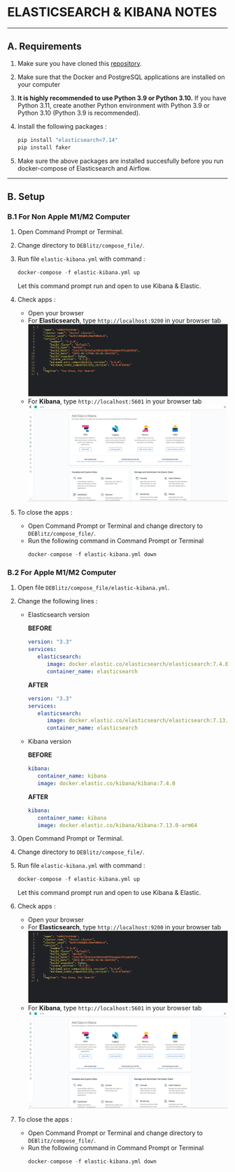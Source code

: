 # ELASTICSEARCH & KIBANA NOTES

---
## A. Requirements

1. Make sure you have cloned this [repository](https://github.com/ardhiraka/DEBlitz).

2. Make sure that the Docker and PostgreSQL applications are installed on your computer

3. **It is highly recommended to use Python 3.9 or Python 3.10.** If you have Python 3.11, create another Python environment with Python 3.9 or Python 3.10 (Python 3.9 is recommended).

4. Install the following packages : 
   ```py
   pip install "elasticsearch<7.14"
   pip install faker
   ```

5. Make sure the above packages are installed succesfully before you run docker-compose of Elasticsearch and Airflow.

---
## B. Setup

### B.1 For Non Apple M1/M2 Computer
1. Open Command Prompt or Terminal.

2. Change directory to `DEBlitz/compose_file/`.

3. Run file `elastic-kibana.yml` with command :  
   ```py
   docker-compose -f elastic-kibana.yml up
   ```
   Let this command prompt run and open to use Kibana & Elastic.

4. Check apps :
   - Open your browser
   - For **Elasticsearch**, type `http://localhost:9200` in your browser tab
     ![plot](image/elastic-kibana/elasticsearch.png)
   - For **Kibana**, type `http://localhost:5601` in your browser tab
     ![plot](image/elastic-kibana/kibana.png)

5. To close the apps :
   - Open Command Prompt or Terminal and change directory to `DEBlitz/compose_file/`.
   - Run the following command in Command Prompt or Terminal
     ```py
     docker-compose -f elastic-kibana.yml down
     ```

### B.2 For Apple M1/M2 Computer
1. Open file `DEBlitz/compose_file/elastic-kibana.yml`.

2. Change the following lines : 
   * Elasticsearch version

     **BEFORE**
      ```yml
      version: "3.3"
      services:
         elasticsearch:
            image: docker.elastic.co/elasticsearch/elasticsearch:7.4.0
            container_name: elasticsearch
      ```

      **AFTER**
      ```yml
      version: "3.3"
      services:
         elasticsearch:
            image: docker.elastic.co/elasticsearch/elasticsearch:7.13.0-arm64
            container_name: elasticsearch
      ```
   
   * Kibana version

     **BEFORE**
      ```yml
      kibana:
         container_name: kibana
         image: docker.elastic.co/kibana/kibana:7.4.0
      ```

      **AFTER**
      ```yml
      kibana:
         container_name: kibana
         image: docker.elastic.co/kibana/kibana:7.13.0-arm64
      ```

3. Open Command Prompt or Terminal.

4. Change directory to `DEBlitz/compose_file/`.

5. Run file `elastic-kibana.yml` with command :  
   ```py
   docker-compose -f elastic-kibana.yml up
   ```
   Let this command prompt run and open to use Kibana & Elastic.

6. Check apps :
   - Open your browser
   - For **Elasticsearch**, type `http://localhost:9200` in your browser tab
     ![plot](image/elastic-kibana/elasticsearch.png)
   - For **Kibana**, type `http://localhost:5601` in your browser tab
     ![plot](image/elastic-kibana/kibana.png)

7. To close the apps :
   - Open Command Prompt or Terminal and change directory to `DEBlitz/compose_file/`.
   - Run the following command in Command Prompt or Terminal
     ```py
     docker-compose -f elastic-kibana.yml down
     ```